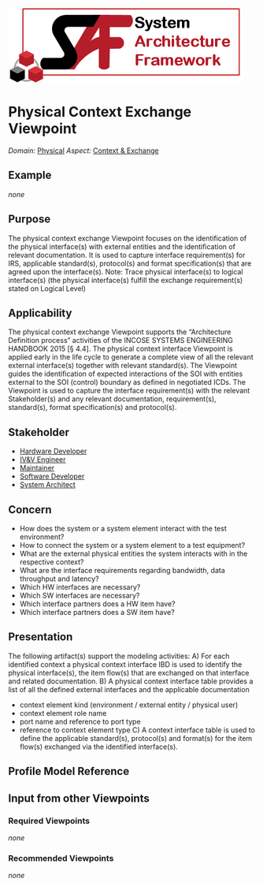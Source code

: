 ![System Architecture Framework](../diagrams/Logo_SAF.png)
# Physical Context Exchange Viewpoint
*Domain:* [Physical](../domains.md#Domain-Physical) *Aspect:* [Context & Exchange](../aspects.md#Aspect-Context-&-Exchange)
## Example
*none*
## Purpose
The physical context exchange Viewpoint focuses on the identification of the physical interface(s) with external entities and the identification of relevant documentation. It is used to capture interface requirement(s) for IRS, applicable standard(s), protocol(s) and format specification(s) that are agreed upon the interface(s).
Note: Trace physical interface(s) to logical interface(s) 
(the physical interface(s) fulfill the exchange requirement(s) stated on Logical Level)
## Applicability
The physical context exchange Viewpoint supports the “Architecture Definition process” activities of the INCOSE SYSTEMS ENGINEERING HANDBOOK 2015 [§ 4.4]. The physical context interface Viewpoint is applied early in the life cycle to generate a complete view of all the relevant external interface(s) together with relevant standard(s). The Viewpoint guides the identification of expected interactions of the SOI with entities external to the SOI (control) boundary as defined in negotiated ICDs. The Viewpoint is used to capture the interface requirement(s) with the relevant Stakeholder(s) and any relevant documentation, requirement(s), standard(s), format specification(s) and protocol(s).
## Stakeholder
* [Hardware Developer](../stakeholders.md#Hardware-Developer)
* [IV&V Engineer](../stakeholders.md#IV&V-Engineer)
* [Maintainer](../stakeholders.md#Maintainer)
* [Software Developer](../stakeholders.md#Software-Developer)
* [System Architect](../stakeholders.md#System-Architect)
## Concern
* How does the system or a system element interact with the test environment?
* How to connect the system or a system element to a test equipment?
* What are the external physical entities the system interacts with in the respective context?
* What are the interface requirements regarding bandwidth, data throughput and latency?
* Which HW interfaces are necessary?
* Which SW interfaces are necessary?
* Which interface partners does a HW item have?
* Which interface partners does a SW item have?
## Presentation
The following artifact(s) support the modeling activities:
A) For each identified context a physical context interface IBD is used to identify the physical interface(s), the item flow(s) that are exchanged on that interface and related documentation.
B) A physical context interface table provides a list of all the defined external interfaces and the applicable documentation
* context element kind (environment / external entity / physical user)
* context element role name
* port name and reference to port type
* reference to context element type
C) A context interface table is used to define the applicable standard(s), protocol(s) and format(s) for the item flow(s) exchanged via the identified interface(s).

## Profile Model Reference
## Input from other Viewpoints
### Required Viewpoints
*none*
### Recommended Viewpoints
*none*
